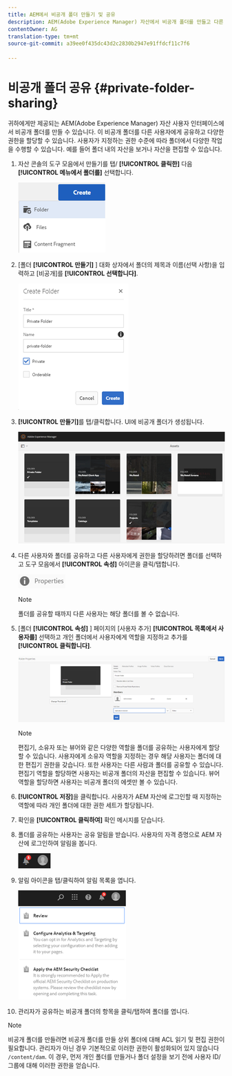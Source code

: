 ```yaml
---
title: AEM에서 비공개 폴더 만들기 및 공유
description: AEM(Adobe Experience Manager) 자산에서 비공개 폴더를 만들고 다른 사용자와 공유하며 이들에게 다양한 권한을 할당하는 방법을 알아봅니다.
contentOwner: AG
translation-type: tm+mt
source-git-commit: a39ee0f435dc43d2c2830b2947e91ffdcf11c7f6

---
```



# 비공개 폴더 공유 {#private-folder-sharing}

귀하에게만 제공되는 AEM(Adobe Experience Manager) 자산 사용자 인터페이스에서 비공개 폴더를 만들 수 있습니다. 이 비공개 폴더를 다른 사용자에게 공유하고 다양한 권한을 할당할 수 있습니다. 사용자가 지정하는 권한 수준에 따라 폴더에서 다양한 작업을 수행할 수 있습니다. 예를 들어 폴더 내의 자산을 보거나 자산을 편집할 수 있습니다.

1. 자산 콘솔의 도구 모음에서 만들기를 탭/ **[!UICONTROL 클릭한]** 다음 **[!UICONTROL 메뉴에서 폴더를]** 선택합니다.

   ![자산 폴더 만들기](assets/Create-folder.png)

1. [폴더 **[!UICONTROL 만들기]** ] 대화 상자에서 폴더의 제목과 이름(선택 사항)을 입력하고 [비공개]를 **[!UICONTROL 선택합니다]**.

   ![비공개 확인란을 선택하여 폴더를 비공개로 설정](assets/private-folder.png)

1. **[!UICONTROL 만들기]**&#x200B;를 탭/클릭합니다. UI에 비공개 폴더가 생성됩니다.

   ![chlimage_1-413](assets/chlimage_1-413.png)

1. 다른 사용자와 폴더를 공유하고 다른 사용자에게 권한을 할당하려면 폴더를 선택하고 도구 모음에서 **[!UICONTROL 속성]** 아이콘을 클릭/탭합니다.

   ![chlimage_1-414](assets/chlimage_1-414.png)

   >[!NOTE]
   >
   >폴더를 공유할 때까지 다른 사용자는 해당 폴더를 볼 수 없습니다.

1. [폴더 **[!UICONTROL 속성]** ] 페이지의 [사용자 추가] **[!UICONTROL 목록에서 사용자를]** 선택하고 개인 폴더에서 사용자에게 역할을 지정하고 추가를 **[!UICONTROL 클릭합니다]**.

   ![chlimage_1-415](assets/chlimage_1-415.png)

   >[!NOTE]
   >
   >편집기, 소유자 또는 뷰어와 같은 다양한 역할을 폴더를 공유하는 사용자에게 할당할 수 있습니다. 사용자에게 소유자 역할을 지정하는 경우 해당 사용자는 폴더에 대한 편집기 권한을 갖습니다. 또한 사용자는 다른 사람과 폴더를 공유할 수 있습니다. 편집기 역할을 할당하면 사용자는 비공개 폴더의 자산을 편집할 수 있습니다. 뷰어 역할을 할당하면 사용자는 비공개 폴더의 에셋만 볼 수 있습니다.

1. **[!UICONTROL 저장]**&#x200B;을 클릭합니다. 사용자가 AEM 자산에 로그인할 때 지정하는 역할에 따라 개인 폴더에 대한 권한 세트가 할당됩니다.
1. 확인을 **[!UICONTROL 클릭하여]** 확인 메시지를 닫습니다.
1. 폴더를 공유하는 사용자는 공유 알림을 받습니다. 사용자의 자격 증명으로 AEM 자산에 로그인하여 알림을 봅니다.

   ![chlimage_1-416](assets/chlimage_1-416.png)

1. 알림 아이콘을 탭/클릭하여 알림 목록을 엽니다.

   ![알림 목록](assets/Assets-Notification.png)

1. 관리자가 공유하는 비공개 폴더의 항목을 클릭/탭하여 폴더를 엽니다.

>[!NOTE]
>
>비공개 폴더를 만들려면 비공개 폴더를 만들 상위 폴더에 대해 ACL 읽기 및 편집 권한이 필요합니다. 관리자가 아닌 경우 기본적으로 이러한 권한이 활성화되어 있지 않습니다 `/content/dam`. 이 경우, 먼저 개인 폴더를 만들거나 폴더 설정을 보기 전에 사용자 ID/그룹에 대해 이러한 권한을 얻습니다.
